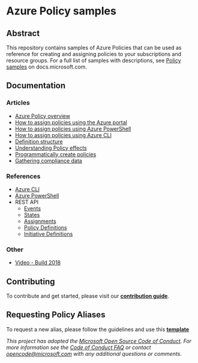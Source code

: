 # Azure Policy samples

## Abstract

This repository contains samples of Azure Policies that can be used as reference for creating and assigning policies to your subscriptions and resource groups. For a full list of samples with descriptions, see [Policy samples](https://docs.microsoft.com/azure/azure-policy/json-samples) on docs.microsoft.com.

## Documentation

### Articles

- [Azure Policy overview](https://docs.microsoft.com/azure/azure-policy/azure-policy-introduction)
- [How to assign policies using the Azure portal](https://docs.microsoft.com/azure/azure-policy/assign-policy-definition)
- [How to assign policies using Azure PowerShell](https://docs.microsoft.com/azure/azure-policy/assign-policy-definition-ps)
- [How to assign policies using Azure CLI](https://docs.microsoft.com/azure/azure-policy/assign-policy-definition-cli)
- [Definition structure](https://docs.microsoft.com/azure/azure-policy/policy-definition)
- [Understanding Policy effects](https://docs.microsoft.com/azure/azure-policy/policy-effects)
- [Programmatically create policies](https://docs.microsoft.com/azure/azure-policy/policy-insights)
- [Gathering compliance data](https://docs.microsoft.com/azure/azure-policy/policy-compliance)

### References

- [Azure CLI](https://docs.microsoft.com/cli/azure/policy)
- [Azure PowerShell](https://docs.microsoft.com/powershell/module/azurerm.resources/#policies)
- REST API
  - [Events](https://docs.microsoft.com/rest/api/policy-insights/policyevents)
  - [States](https://docs.microsoft.com/rest/api/policy-insights/policystates)
  - [Assignments](https://docs.microsoft.com/rest/api/resources/policyassignments)
  - [Policy Definitions](https://docs.microsoft.com/rest/api/resources/policydefinitions)
  - [Initiative Definitions](https://docs.microsoft.com/rest/api/resources/policysetdefinitions)

### Other

- [Video - Build 2018](https://channel9.msdn.com/events/Build/2018/THR2030)

## Contributing

To contribute and get started, please visit our [**contribution guide**](./1-contribution-guide/README.md#contribution-guide).

## Requesting Policy Aliases

To request a new alias, please follow the guidelines and use this [**template**](./1-contribution-guide/request-alias.md)

*This project has adopted the [Microsoft Open Source Code of Conduct](https://opensource.microsoft.com/codeofconduct/). For more information see the [Code of Conduct FAQ](https://opensource.microsoft.com/codeofconduct/faq/) or contact [opencode@microsoft.com](mailto:opencode@microsoft.com) with any additional questions or comments.*
